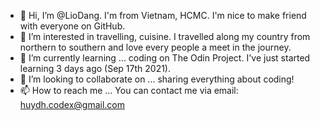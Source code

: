- 👋 Hi, I’m @LioDang. I'm from Vietnam, HCMC. I'm nice to make friend with everyone on GitHub.
- 👀 I’m interested in travelling, cuisine. I travelled along my country from northern to southern and love every people a meet in the journey.
- 🌱 I’m currently learning ... coding on The Odin Project. I've just started learning 3 days ago (Sep 17th 2021).
- 💞️ I’m looking to collaborate on ... sharing everything about coding!
- 📫 How to reach me ... You can contact me via email: huydh.codex@gmail.com

<!---
LioDang/LioDang is a ✨ special ✨ repository because its `README.md` (this file) appears on your GitHub profile.
You can click the Preview link to take a look at your changes.
--->
